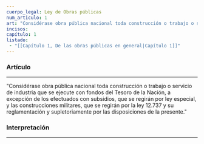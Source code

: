 ```yaml
---
cuerpo_legal: Ley de Obras públicas
num_articulo: 1
art: "Considérase obra pública nacional toda construcción o trabajo o servicio de industria que se ejecute con fondos del Tesoro de la Nación, a excepción de los efectuados con subsidios, que se regirán por ley especial, y las construcciones militares, que se regirán por la ley 12.737 y su reglamentación y supletoriamente por las disposiciones de la presente."
incisos: 
capítulo: 1
listado:
 - "[[Capítulo 1, De las obras públicas en general|Capítulo 1]]"
---
```

### Artículo
---
"Considérase obra pública nacional toda construcción o trabajo o servicio de industria que se ejecute con fondos del Tesoro de la Nación, a excepción de los efectuados con subsidios, que se regirán por ley especial, y las construcciones militares, que se regirán por la ley 12.737 y su reglamentación y supletoriamente por las disposiciones de la presente."


### Interpretación
---
